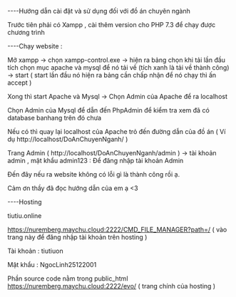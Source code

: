 ----Hướng dẫn cài đặt và sử dụng đối với đồ án chuyên ngành

Trước tiên phải có Xampp , cài thêm version cho PHP 7.3 để chạy được chương trình 

----Chạy website :

Mở xampp -> chọn xampp-control.exe -> hiện ra bảng chọn khi tải lần đầu tích chọn mục apache và mysql để nó tải về (tích xanh là tải về thành công) -> start ( start lần đầu nó hiện ra bảng cần chấp nhận để nó chạy thì ấn accept )

Xong thì start Apache và Mysql -> Chọn Admin của Apache để ra localhost

Chọn Admin của Mysql để dẫn đến PhpAdmin để kiểm tra xem đã có database banhang trên đó chưa

Nếu có thì quay lại localhost của Apache trỏ đến đường dẫn của đồ án ( Ví dụ http://localhost/DoAnChuyenNganh/ )

Trang Admin ( http://localhost/DoAnChuyenNganh/admin ) -> tài khoản admin , mật khẩu admin123 : Để đăng nhập tài khoản Admin

Đến đây nếu ra website không có lỗi gì là thành công rồi ạ.

Cảm ơn thầy đã đọc hướng dẫn của em ạ <3

----Hosting 

tiutiu.online 

https://nuremberg.maychu.cloud:2222/CMD_FILE_MANAGER?path=/  ( vào trang này để đăng nhập tài khoản trên hosting )

Tài khoản : tiutiuon

Mật khẩu : NgocLinh25122001

Phần source code nằm trong public_html
https://nuremberg.maychu.cloud:2222/evo/ ( trang chính của hosting )




